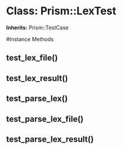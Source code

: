 # Class: Prism::LexTest
**Inherits:** Prism::TestCase
    




#Instance Methods
## test_lex_file() [](#method-i-test_lex_file)

## test_lex_result() [](#method-i-test_lex_result)

## test_parse_lex() [](#method-i-test_parse_lex)

## test_parse_lex_file() [](#method-i-test_parse_lex_file)

## test_parse_lex_result() [](#method-i-test_parse_lex_result)

